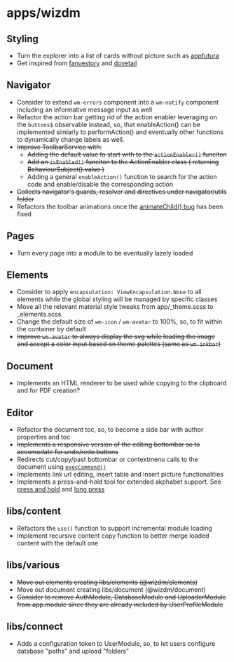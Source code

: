 # **apps/wizdm**

## Styling
* Turn the explorer into a list of cards without picture such as [appfutura](https://www.appfutura.com/app-projects)
* Get inspired from [fanvestory](https://fanvestory.com) and [dovetail](https://dovetailapp.com/)

## Navigator
* Consider to extend  `wm-errors` component into a `wm-notify` component including an informative message input as well
* Refactor the action bar getting rid of the action enabler leveraging on the `buttons$` observable instead, so, that enableAction() can be implemented simlarly to performAction() and eventually other functions to dynamically change labels as well. 
* ~~Improve ToolbarService with:~~
  * ~~Adding the default value to start with to the `actionEnabler()` funciton~~
  * ~~Add an `isEnabled()` funciton to the ActionEnabler class ( returning BehaviourSubject().value )~~
  * Adding a general `enableAction()` function to search for the action code and enable/disable the corresponding action
* ~~Collects navigator's guards, resolver and directives under navigator/utils folder~~
* Refactors the toolbar animations once the [animateChild() bug](https://github.com/angular/angular/issues/27245) has been fixed

## Pages
* Turn every page into a module to be eventually lazely loaded

## Elements
* Consider to apply `encapsulation: ViewEncapsulation.None` to all elements while the global styling will be managed by specific classes
* Move all the relevant material style tweaks from app/_theme.scss to _elements.scss 
* Change the default size of `wm-icon` / `wm-avatar` to 100%, so, to fit within the container by default
* ~~Improve `wm-avatar` to always display the svg while loading the image and accept a color input based on theme palettes (same as `wm-inkbar`)~~

## Document
* Implements an HTML renderer to be used while copying to the clipboard and for PDF creation?

## Editor
* Refactor the document toc, so, to become a side bar with author properties and toc
* ~~Implements a responsive version of the editing bottombar so to accomodate for undo/redo buttons~~
* Redirects cut/copy/past bottombar or contextmenu calls to the document using [`execCommand()`](https://developer.mozilla.org/en-US/docs/Web/API/Document/execCommand)
* Implements link url editing, insert table and insert picture functionalities
* Implements a press-and-hold tool for extended akphabet support. See [press and hold](https://github.com/kasperpeulen/PressAndHold) and [long press](https://github.com/quentint/long-press)

## libs/content
* Refactors the `use()` function to support incremental module loading
* Implement recursive content copy function to better merge loaded content with the default one

## libs/various
* ~~Move out elements creating libs/elements (@wizdm/elements)~~
* Move out document creating libs/document (@wizdm/document)
* ~~Consider to remove AuthModule, DatabaseModule and UploaderModule from app.module since they are already included by UserProfileModule~~

## libs/connect
* Adds a configuration token to UserModule, so, to let users configure database "paths" and upload "folders"
